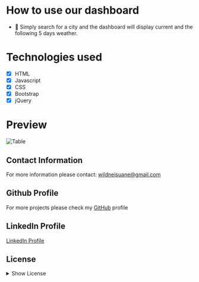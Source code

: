 # How to use our dashboard

 * 💚 Simply search for a city and the dashboard will display current and the following 5 days weather. 

# Technologies used 

- [x] HTML
- [x] Javascript
- [x] CSS
- [x] Bootstrap
- [x] jQuery

# Preview

![Table](./assets/calendar.gif)


## Contact Information

For more information please contact: wildneisuane@gmail.com

## Github Profile

For more projects please check my [GitHub](https://github.com/https://github.com/wildnei) profile

## LinkedIn Profile

[LinkedIn Profile](https://linkedin.com/in/wildneisuane)

## License

<details>
            <summary>
                <a>Show License</a>
            </summary>
Permission is hereby granted, free of charge, to any person obtaining a copy of this software and associated documentation files (the "Software"), to deal in the Software without restriction, including without limitation the rights to use, copy, modify, merge, publish, distribute, sublicense, and/or sell copies of the Software, and to permit persons to whom the Software is furnished to do so, subject to the following conditions:
The above copyright notice and this permission notice shall be included in all copies or substantial portions of the Software.
    
THE SOFTWARE IS PROVIDED "AS IS", WITHOUT WARRANTY OF ANY KIND, EXPRESS OR IMPLIED, INCLUDING BUT NOT LIMITED TO THE WARRANTIES OF MERCHANTABILITY, FITNESS FOR A PARTICULAR PURPOSE AND NONINFRINGEMENT.IN NO EVENT SHALL THE AUTHORS OR COPYRIGHT HOLDERS BE LIABLE FOR ANY CLAIM, DAMAGES OR OTHER LIABILITY, WHETHER IN AN ACTION OF CONTRACT, TORT OR OTHERWISE, ARISING FROM, OUT OF OR IN CONNECTION WITH THE SOFTWARE OR THE USE OR OTHER DEALINGS IN THE SOFTWARE.
    </details>

